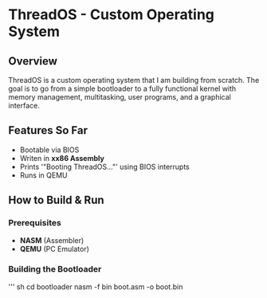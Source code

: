# ThreadOS - Custom Operating System

## Overview
ThreadOS is a custom operating system that I am building from scratch. The goal is to go from a simple bootloader to a fully functional kernel with memory management, multitasking, user programs, and a graphical interface.

## Features So Far
- Bootable via BIOS
- Writen in **xx86 Assembly**
- Prints '"Booting ThreadOS..."' using BIOS interrupts
- Runs in QEMU

## How to Build & Run
### **Prerequisites**
- **NASM** (Assembler)
- **QEMU** (PC Emulator)

### **Building the Bootloader**
''' sh
cd bootloader
nasm -f bin boot.asm -o boot.bin
